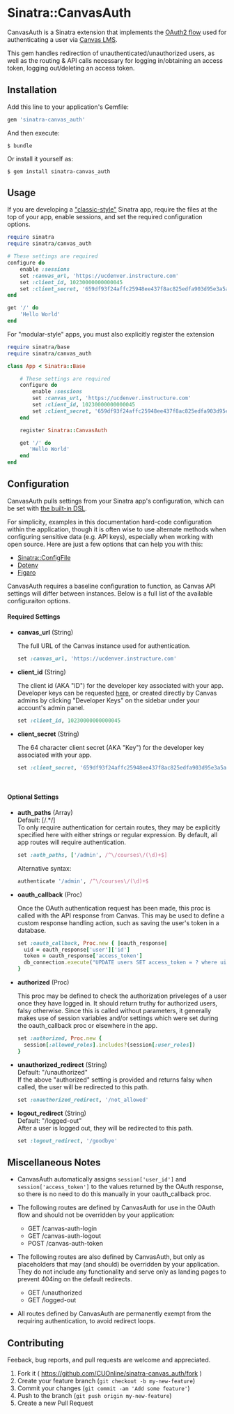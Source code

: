 # Sinatra::CanvasAuth

CanvasAuth is a Sinatra extension that implements the [OAuth2 flow](https://canvas.instructure.com/doc/api/file.oauth.html) used for authenticating a user via [Canvas LMS](https://github.com/instructure/canvas-lms).

This gem handles redirection of unauthenticated/unauthorized users, as well as the routing & API calls necessary for logging in/obtaining an access token, logging out/deleting an access token.

## Installation

Add this line to your application's Gemfile:

```ruby
gem 'sinatra-canvas_auth'
```

And then execute:

    $ bundle

Or install it yourself as:

    $ gem install sinatra-canvas_auth


## Usage
If you are developing a ["classic-style"](http://www.sinatrarb.com/intro.html#Modular%20vs.%20Classic%20Style) Sinatra app, require the files at the top of your app, enable sessions, and set the required configuration options.

``` ruby
require sinatra
require sinatra/canvas_auth

# These settings are required
configure do
    enable :sessions
    set :canvas_url, 'https://ucdenver.instructure.com'
    set :client_id, 10230000000000045
    set :client_secret, '659df93f24affc25948ee437f8ac825edfa903d95e3a5ace0bb5ac4fb61686c6'
end

get '/' do
    'Hello World'
end
```

For "modular-style" apps, you must also explicitly register the extension
``` ruby
require sinatra/base
require sinatra/canvas_auth

class App < Sinatra::Base

    # These settings are required
    configure do
        enable :sessions
        set :canvas_url, 'https://ucdenver.instructure.com'
        set :client_id, 10230000000000045
        set :client_secret, '659df93f24affc25948ee437f8ac825edfa903d95e3a5ace0bb5ac4fb61686c6'
    end

    register Sinatra::CanvasAuth

    get '/' do
       'Hello World'
    end
end
```

## Configuration
CanvasAuth pulls settings from your Sinatra app's configuration, which can be set with [the built-in DSL](http://www.sinatrarb.com/configuration.html).

For simplicity, examples in this documentation hard-code configuration within the application, though it is often wise to use alternate methods when configuring sensitive data (e.g. API keys), especially when working with open source. Here are just a few options that can help you with this:
* [Sinatra::ConfigFile](http://www.sinatrarb.com/contrib/config_file.html)
* [Dotenv](https://github.com/bkeepers/dotenv)
* [Figaro](https://github.com/laserlemon/figaro)

CanvasAuth requires a baseline configuration to function, as Canvas API settings will differ between instances. Below is a full list of the available configuraiton options.

#### Required Settings

* **canvas_url** (String)

  The full URL of the Canvas instance used for authentication.

  ```ruby
  set :canvas_url, 'https://ucdenver.instructure.com'
  ```

* **client_id** (String)

  The client id (AKA "ID") for the developer key associated with your app. Developer keys can be requested [here](http://goo.gl/yu4lT), or created directly by Canvas admins by clicking "Developer Keys" on the sidebar under your account's admin panel.
  ```ruby
  set :client_id, 10230000000000045
  ```

* **client_secret** (String)

  The 64 character client secret (AKA "Key") for the developer key associated with your app.
  ```ruby
  set :client_secret, '659df93f24affc25948ee437f8ac825edfa903d95e3a5ace0bb5ac4fb61686c6'
  ```
&nbsp;


#### Optional Settings

* **auth_paths** (Array)  
  Default: [/.*/]  
  To only require authentication for certain routes, they may be explicitly specified here with either strings or regular expression. By default, all app routes will require authentication.
  ```ruby
  set :auth_paths, ['/admin', /^\/courses\/(\d)+$]
  ```

  Alternative syntax:
  ```ruby
  authenticate '/admin', /^\/courses\/(\d)+$
  ```

* **oauth_callback** (Proc)

  Once the OAuth authentication request has been made, this proc is called with the API response from Canvas. This may be used to define a custom response handling action, such as saving the user's token in a database.
  ```ruby
  set :oauth_callback, Proc.new { |oauth_response|
    uid = oauth_response['user']['id']
    token = oauth_response['access_token']
    db_connection.execute("UPDATE users SET access_token = ? where uid = ?", token, uid)
  }
  ```

* **authorized** (Proc)

  This proc may be defined to check the authorization priveleges of a user once they have logged in. It should return truthy for authorized users, falsy otherwise. Since this is called without parameters, it generally makes use of session variables and/or settings which were set during the oauth_callback proc or elsewhere in the app.

  ```ruby
  set :authorized, Proc.new {
    session[:allowed_roles].includes?(session[:user_roles])
  }
  ```

* **unauthorized_redirect** (String)  
  Default: "/unauthorized"  
  If the above "authorized" setting is provided and returns falsy when called, the user will be redirected to this path.
  ```ruby
  set :unauthorized_redirect, '/not_allowed'
  ```

* **logout_redirect** (String)  
  Default: "/logged-out"  
  After a user is logged out, they will be redirected to this path.
  ```ruby
  set :logout_redirect, '/goodbye'
  ```
## Miscellaneous Notes
* CanvasAuth automatically assigns `session['user_id']` and `session['access_token']` to the values returned by the OAuth response, so there is no need to do this manually in your oauth_callback proc.

* The following routes are defined by CanvasAuth for use in the OAuth flow and should not be overridden by your application:
  * GET  /canvas-auth-login
  * GET  /canvas-auth-logout
  * POST /canvas-auth-token

* The following routes are also defined by CanvasAuth, but only as placeholders that may (and should) be overridden by your application. They do not include any functionality and serve only as landing pages to prevent 404ing on the default redirects.
  * GET /unauthorized
  * GET /logged-out

* All routes defined by CanvasAuth are permanently exempt from the requiring authentication, to avoid redirect loops.
## Contributing

Feeback, bug reports, and pull requests are welcome and appreciated.

1. Fork it ( https://github.com/CUOnline/sinatra-canvas_auth/fork )
2. Create your feature branch (`git checkout -b my-new-feature`)
3. Commit your changes (`git commit -am 'Add some feature'`)
4. Push to the branch (`git push origin my-new-feature`)
5. Create a new Pull Request
